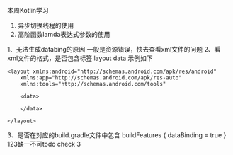 本周Kotlin学习
1. 异步切换线程的使用  
2. 高阶函数lamda表达式参数的使用


1、无法生成databing的原因 一般是资源错误，快去查看xml文件的问题
2、看xml文件的格式，是否包含标签 layout  data 
示例如下
```
<layout xmlns:android="http://schemas.android.com/apk/res/android"
    xmlns:app="http://schemas.android.com/apk/res-auto"
    xmlns:tools="http://schemas.android.com/tools"

    <data>

    </data>

</layout>
```
3、是否在对应的build.gradle文件中包含
    buildFeatures {
        dataBinding = true
    }
 123缺一不可todo check 3
